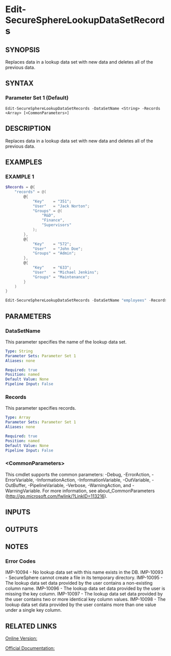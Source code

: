 ﻿# Edit-SecureSphereLookupDataSetRecords

## SYNOPSIS
Replaces data in a lookup data set with new data and deletes all of the previous data.

## SYNTAX

### Parameter Set 1 (Default)
```
Edit-SecureSphereLookupDataSetRecords -DataSetName <String> -Records <Array> [<CommonParameters>]
```

## DESCRIPTION
Replaces data in a lookup data set with new data and deletes all of the previous data.

## EXAMPLES

### EXAMPLE 1

```powershell
$Records = @{
    "records" = @(
        @{
            "Key"    = "351";
            "User"   = "Jack Norton";
            "Groups" = @(
                "R&D", 
                "Finance", 
                "Supervisors"
            );
        },
        @{
            "Key"    = "572";
            "User"   = "John Doe";
            "Groups" = "Admin";
        },
        @{
            "Key"    = "633";
            "User"   = "Michael Jenkins";
            "Groups" = "Maintenance";
        }
    )
}

Edit-SecureSphereLookupDataSetRecords -DataSetName "employees" -Records $Records
```

## PARAMETERS

### DataSetName
This parameter specifies the name of the lookup data set.

```yaml
Type: String
Parameter Sets: Parameter Set 1
Aliases: none

Required: true
Position: named
Default Value: None
Pipeline Input: False
```

### Records
This parameter specifies records.

```yaml
Type: Array
Parameter Sets: Parameter Set 1
Aliases: none

Required: true
Position: named
Default Value: None
Pipeline Input: False
```

### \<CommonParameters\>
This cmdlet supports the common parameters: -Debug, -ErrorAction, -ErrorVariable, -InformationAction, -InformationVariable, -OutVariable, -OutBuffer, -PipelineVariable, -Verbose, -WarningAction, and -WarningVariable. For more information, see about_CommonParameters (http://go.microsoft.com/fwlink/?LinkID=113216).

## INPUTS

## OUTPUTS

## NOTES

### Error Codes
IMP-10094 - No lookup data set with this name exists in the DB.
IMP-10093 - SecureSphere cannot create a file in its temporary directory.
IMP-10095 - The lookup data set data provided by the user contains a non-existing column name.
IMP-10096 - The lookup data set data provided by the user is missing the key column.
IMP-10097 - The lookup data set data provided by the user contains two or more identical key column values.
IMP-10098 - The lookup data set data provided by the user contains more than one value under a single key column.

## RELATED LINKS

[Online Version:](https://github.com/akshinmustafayev/Documentation/MD)

[Official Documentation:](https://docs.imperva.com/bundle/v13.6-api-reference-guide/page/61647.htm)




